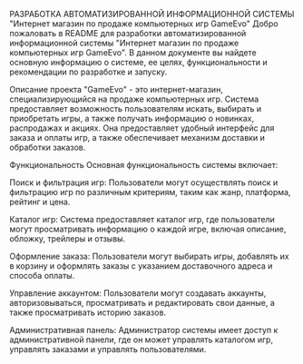 РАЗРАБОТКА АВТОМАТИЗИРОВАННОЙ ИНФОРМАЦИОННОЙ СИСТЕМЫ "Интернет магазин по продаже компьютерных игр GameEvo"
Добро пожаловать в README для разработки автоматизированной информационной системы "Интернет магазин по продаже компьютерных игр GameEvo". В данном документе вы найдете основную информацию о системе, ее целях, функциональности и рекомендации по разработке и запуску.

Описание проекта
"GameEvo" - это интернет-магазин, специализирующийся на продаже компьютерных игр. Система предоставляет возможность пользователям искать, выбирать и приобретать игры, а также получать информацию о новинках, распродажах и акциях. Она предоставляет удобный интерфейс для заказа и оплаты игр, а также обеспечивает механизм доставки и обработки заказов.

Функциональность
Основная функциональность системы включает:

Поиск и фильтрация игр: Пользователи могут осуществлять поиск и фильтрацию игр по различным критериям, таким как жанр, платформа, рейтинг и цена.

Каталог игр: Система предоставляет каталог игр, где пользователи могут просматривать информацию о каждой игре, включая описание, обложку, трейлеры и отзывы.

Оформление заказа: Пользователи могут выбирать игры, добавлять их в корзину и оформлять заказы с указанием доставочного адреса и способа оплаты.

Управление аккаунтом: Пользователи могут создавать аккаунты, авторизовываться, просматривать и редактировать свои данные, а также просматривать историю заказов.

Административная панель: Администратор системы имеет доступ к административной панели, где он может управлять каталогом игр, управлять заказами и управлять пользователями.
